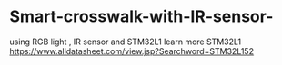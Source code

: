 # Smart-crosswalk-with-IR-sensor-
using RGB light , IR sensor and STM32L1
learn more STM32L1 https://www.alldatasheet.com/view.jsp?Searchword=STM32L152
